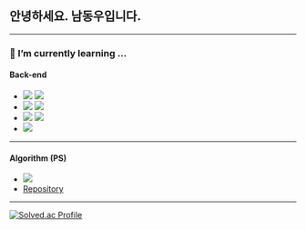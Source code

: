 ## 안녕하세요. **남동우**입니다.
<hr>

### 🌱 I’m currently learning ...
#### Back-end
* <img src="https://img.shields.io/badge/spring-6DB33F.svg?style=for-the-badge&logo=spring&logoColor=white"/> <img src="https://img.shields.io/badge/java-orange.svg?style=for-the-badge&logo=Java&logoColor=black"/> 
*  <img src="https://img.shields.io/badge/django-092E20.svg?style=for-the-badge&logo=django&logoColor=white"/> <img src="https://img.shields.io/badge/python-3776AB.svg?&style=for-the-badge&logo=python&logoColor=white"/>
* <img src="https://img.shields.io/badge/linux-FCC624.svg?style=for-the-badge&logo=linux&logoColor=black"/> <img src="https://img.shields.io/badge/amazon%20web%20service-FF9900.svg?style=for-the-badge&logo=amazon%20aws&logoColor="/> 
* <img src="https://img.shields.io/badge/mysql-4479A1.svg?style=for-the-badge&logo=mysql&logoColor=white"/>
<hr>

#### Algorithm (PS) 
* <img src="https://img.shields.io/badge/python-3776AB.svg?&style=for-the-badge&logo=python&logoColor=white"/>
* [Repository](https://github.com/udonehn/Algorithm)
<hr>

 [![Solved.ac Profile](http://mazassumnida.wtf/api/v2/generate_badge?boj=udonehn)](https://solved.ac/udonehn/)
